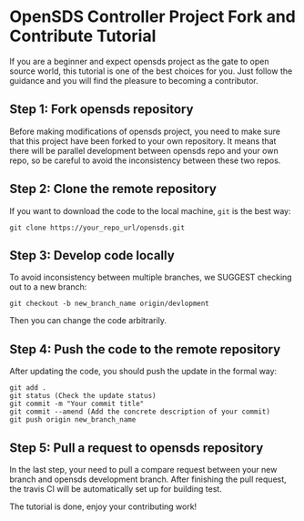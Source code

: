 # OpenSDS Controller Project Fork and Contribute Tutorial

If you are a beginner and expect opensds project as the gate to open source world, this tutorial is one of the best
choices for you. Just follow the guidance and you will find the pleasure to becoming a contributor.

## Step 1: Fork opensds repository

Before making modifications of opensds project, you need to make sure that this project have been forked to your own
repository. It means that there will be parallel development between opensds repo and your own repo, so be careful
to avoid the inconsistency between these two repos.

## Step 2: Clone the remote repository

If you want to download the code to the local machine, ```git``` is the best way:
```
git clone https://your_repo_url/opensds.git
```

## Step 3: Develop code locally

To avoid inconsistency between multiple branches, we SUGGEST checking out to a new branch:
```
git checkout -b new_branch_name origin/devlopment
```
Then you can change the code arbitrarily.

## Step 4: Push the code to the remote repository

After updating the code, you should push the update in the formal way:
```
git add .
git status (Check the update status)
git commit -m "Your commit title"
git commit --amend (Add the concrete description of your commit)
git push origin new_branch_name
```

## Step 5: Pull a request to opensds repository

In the last step, your need to pull a compare request between your new branch and opensds development branch. After
finishing the pull request, the travis CI will be automatically set up for building test.

The tutorial is done, enjoy your contributing work!
